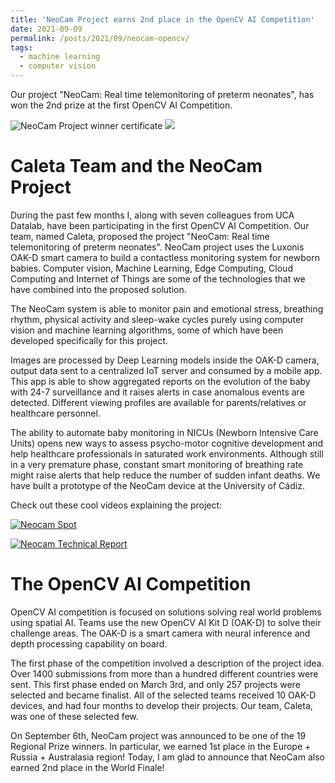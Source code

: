 ```yaml
---
title: 'NeoCam Project earns 2nd place in the OpenCV AI Competition'
date: 2021-09-09
permalink: /posts/2021/09/neocam-opencv/
tags:
  - machine learning
  - computer vision
---
```


Our project "NeoCam: Real time telemonitoring of preterm neonates", has won the 2nd prize at the first OpenCV AI Competition.

![NeoCam Project winner certificate](./images/neocam-opencv-prize.svg)
<img src="./images/neocam-opencv-prize.svg">

Caleta Team and the NeoCam Project
====

During the past few months I, along with seven colleagues from UCA Datalab, have been participating in the first OpenCV AI Competition. Our team, named Caleta, proposed the project "NeoCam: Real time telemonitoring of preterm neonates". NeoCam project uses the Luxonis OAK-D smart camera to build a contactless monitoring system for newborn babies. Computer vision, Machine Learning, Edge Computing, Cloud Computing and Internet of Things are some of the technologies that we have combined into the proposed solution. 

The NeoCam system is able to monitor pain and emotional stress, breathing rhythm, physical activity and sleep-wake cycles purely using computer vision and machine learning algorithms, some of which have been developed specifically for this project.

Images are processed by Deep Learning models inside the OAK-D camera, output data sent to a centralized IoT server and consumed by a mobile app. This app is able to show aggregated reports on the evolution of the baby with 24-7 surveillance and it raises alerts in case anomalous events are detected. Different viewing profiles are available for parents/relatives or healthcare personnel.

The ability to automate baby monitoring in NICUs (Newborn Intensive Care Units) opens new ways to assess psycho-motor cognitive development and help healthcare professionals in saturated work environments. Although still in a very premature phase, constant smart monitoring of breathing rate might raise alerts that help reduce the number of sudden infant deaths. We have built a prototype of the NeoCam device at the University of Cádiz.

Check out these cool videos explaining the project:

[![Neocam Spot](https://img.youtube.com/vi/58KHGucW0dQ/0.jpg)](https://www.youtube.com/watch?v=58KHGucW0dQ)

[![Neocam Technical Report](https://img.youtube.com/vi/ztfAAlU6diQ/0.jpg)](https://www.youtube.com/watch?v=ztfAAlU6diQ)

The OpenCV AI Competition
====

OpenCV AI competition is focused on solutions solving real world problems using spatial AI. Teams use the new OpenCV AI Kit D (OAK-D) to solve their challenge areas. The OAK-D is a smart camera with neural inference and depth processing capability on board.

The first phase of the competition involved a description of the project idea. Over 1400 submissions from more than a hundred different countries were sent. This first phase ended on March 3rd, and only 257 projects were selected and became finalist. All of the selected teams received 10 OAK-D devices, and had four months to develop their projects. Our team, Caleta, was one of these selected few.

On September 6th, NeoCam project was announced to be one of the 19 Regional Prize winners. In particular, we earned 1st place in the Europe + Russia + Australasia region! Today, I am glad to announce that NeoCam also earned 2nd place in the World Finale!
